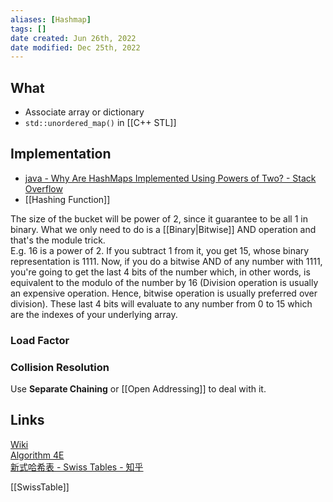 ```yaml
---
aliases: [Hashmap]
tags: []
date created: Jun 26th, 2022
date modified: Dec 25th, 2022
---
```


## What
- Associate array or dictionary
- `std::unordered_map()` in [[C++ STL]]

## Implementation
- [java - Why Are HashMaps Implemented Using Powers of Two? - Stack Overflow](https://stackoverflow.com/questions/53526790/why-are-hashmaps-implemented-using-powers-of-two)
- [[Hashing Function]]

The size of the bucket will be power of 2, since it guarantee to be all 1 in binary. What we only need to do is a [[Binary|Bitwise]] AND operation and that's the module trick.  
E.g. 16 is a power of 2. If you subtract 1 from it, you get 15, whose binary representation is 1111. Now, if you do a bitwise AND of any number with 1111, you're going to get the last 4 bits of the number which, in other words, is equivalent to the modulo of the number by 16 (Division operation is usually an expensive operation. Hence, bitwise operation is usually preferred over division). These last 4 bits will evaluate to any number from 0 to 15 which are the indexes of your underlying array.

### Load Factor

### Collision Resolution
Use **Separate Chaining** or [[Open Addressing]] to deal with it.

## Links
[Wiki](https://en.wikipedia.org/wiki/Hash_table)  
[Algorithm 4E](https://algs4.cs.princeton.edu/34hash/)  
[新式哈希表 - Swiss Tables - 知乎](https://zhuanlan.zhihu.com/p/277732297)  

[[SwissTable]]